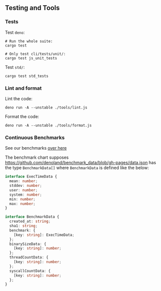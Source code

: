 ## Testing and Tools

### Tests

Test `deno`:

```shell
# Run the whole suite:
cargo test

# Only test cli/tests/unit/:
cargo test js_unit_tests
```

Test `std/`:

```shell
cargo test std_tests
```

### Lint and format

Lint the code:

```shell
deno run -A --unstable ./tools/lint.js
```

Format the code:

```shell
deno run -A --unstable ./tools/format.js
```

### Continuous Benchmarks

See our benchmarks [over here](https://deno.land/benchmarks)

The benchmark chart supposes
https://github.com/denoland/benchmark_data/blob/gh-pages/data.json has the type
`BenchmarkData[]` where `BenchmarkData` is defined like the below:

```ts
interface ExecTimeData {
  mean: number;
  stddev: number;
  user: number;
  system: number;
  min: number;
  max: number;
}

interface BenchmarkData {
  created_at: string;
  sha1: string;
  benchmark: {
    [key: string]: ExecTimeData;
  };
  binarySizeData: {
    [key: string]: number;
  };
  threadCountData: {
    [key: string]: number;
  };
  syscallCountData: {
    [key: string]: number;
  };
}
```
